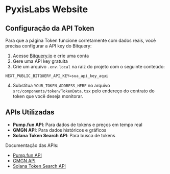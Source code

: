 # PyxisLabs Website

## Configuração da API Token

Para que a página Token funcione corretamente com dados reais, você precisa configurar a API key do Bitquery:

1. Acesse [Bitquery.io](https://bitquery.io/) e crie uma conta
2. Gere uma API key gratuita
3. Crie um arquivo `.env.local` na raiz do projeto com o seguinte conteúdo:

```env
NEXT_PUBLIC_BITQUERY_API_KEY=sua_api_key_aqui
```

4. Substitua `YOUR_TOKEN_ADDRESS_HERE` no arquivo `src/components/token/TokenData.tsx` pelo endereço do contrato do token que você deseja monitorar.

## APIs Utilizadas

- **Pump.fun API**: Para dados de tokens e preços em tempo real
- **GMGN API**: Para dados históricos e gráficos
- **Solana Token Search API**: Para busca de tokens

Documentação das APIs:
- [Pump.fun API](https://docs.bitquery.io/docs/examples/Solana/Pump-Fun-API/)
- [GMGN API](https://docs.bitquery.io/docs/examples/Solana/solana-gmgn-api/)
- [Solana Token Search API](https://docs.bitquery.io/docs/examples/Solana/solana-search-tokens/)

